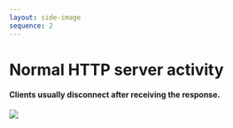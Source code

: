 ```yaml
---
layout: side-image
sequence: 2
---
```


<main>
  <h1>Normal HTTP server activity</h1>
  <h4>Clients usually disconnect after receiving the response.</h4>
</main>

<img src="/slowloris/http-2.png" class="side"/>

<!-- Explicitly mention that this is not strictly true for Keep-Alive connections but also that legit clients disconnects very soon. -->
